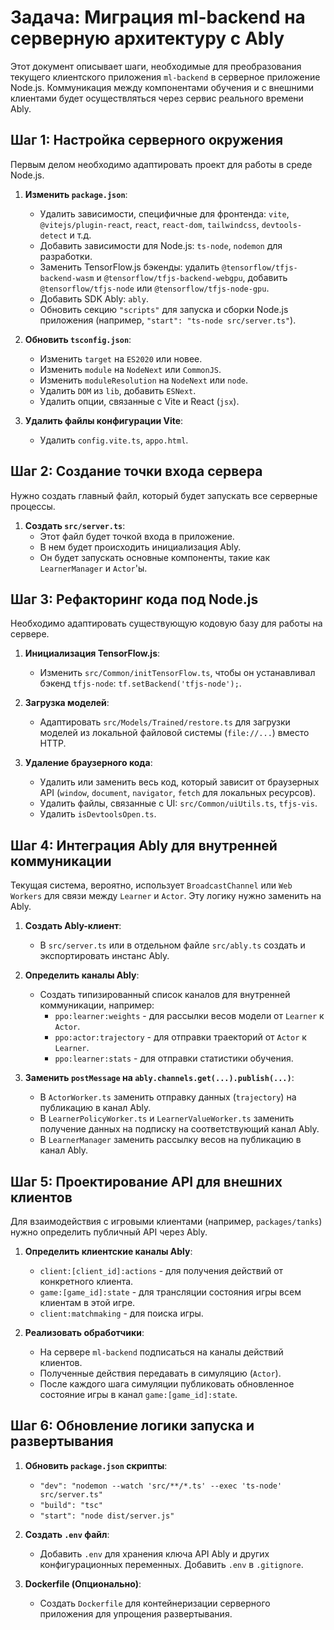 # Задача: Миграция ml-backend на серверную архитектуру с Ably

Этот документ описывает шаги, необходимые для преобразования текущего клиентского приложения `ml-backend` в серверное приложение Node.js. Коммуникация между компонентами обучения и с внешними клиентами будет осуществляться через сервис реального времени Ably.

## Шаг 1: Настройка серверного окружения

Первым делом необходимо адаптировать проект для работы в среде Node.js.

1.  **Изменить `package.json`**:
    *   Удалить зависимости, специфичные для фронтенда: `vite`, `@vitejs/plugin-react`, `react`, `react-dom`, `tailwindcss`, `devtools-detect` и т.д.
    *   Добавить зависимости для Node.js: `ts-node`, `nodemon` для разработки.
    *   Заменить TensorFlow.js бэкенды: удалить `@tensorflow/tfjs-backend-wasm` и `@tensorflow/tfjs-backend-webgpu`, добавить `@tensorflow/tfjs-node` или `@tensorflow/tfjs-node-gpu`.
    *   Добавить SDK Ably: `ably`.
    *   Обновить секцию `"scripts"` для запуска и сборки Node.js приложения (например, ` "start": "ts-node src/server.ts" `).

2.  **Обновить `tsconfig.json`**:
    *   Изменить `target` на `ES2020` или новее.
    *   Изменить `module` на `NodeNext` или `CommonJS`.
    *   Изменить `moduleResolution` на `NodeNext` или `node`.
    *   Удалить `DOM` из `lib`, добавить `ESNext`.
    *   Удалить опции, связанные с Vite и React (`jsx`).

3.  **Удалить файлы конфигурации Vite**:
    *   Удалить `config.vite.ts`, `appo.html`.

## Шаг 2: Создание точки входа сервера

Нужно создать главный файл, который будет запускать все серверные процессы.

1.  **Создать `src/server.ts`**:
    *   Этот файл будет точкой входа в приложение.
    *   В нем будет происходить инициализация Ably.
    *   Он будет запускать основные компоненты, такие как `LearnerManager` и `Actor`'ы.

## Шаг 3: Рефакторинг кода под Node.js

Необходимо адаптировать существующую кодовую базу для работы на сервере.

1.  **Инициализация TensorFlow.js**:
    *   Изменить `src/Common/initTensorFlow.ts`, чтобы он устанавливал бэкенд `tfjs-node`: `tf.setBackend('tfjs-node');`.

2.  **Загрузка моделей**:
    *   Адаптировать `src/Models/Trained/restore.ts` для загрузки моделей из локальной файловой системы (`file://...`) вместо HTTP.

3.  **Удаление браузерного кода**:
    *   Удалить или заменить весь код, который зависит от браузерных API (`window`, `document`, `navigator`, `fetch` для локальных ресурсов).
    *   Удалить файлы, связанные с UI: `src/Common/uiUtils.ts`, `tfjs-vis`.
    *   Удалить `isDevtoolsOpen.ts`.

## Шаг 4: Интеграция Ably для внутренней коммуникации

Текущая система, вероятно, использует `BroadcastChannel` или `Web Workers` для связи между `Learner` и `Actor`. Эту логику нужно заменить на Ably.

1.  **Создать Ably-клиент**:
    *   В `src/server.ts` или в отдельном файле `src/ably.ts` создать и экспортировать инстанс Ably.

2.  **Определить каналы Ably**:
    *   Создать типизированный список каналов для внутренней коммуникации, например:
        *   `ppo:learner:weights` - для рассылки весов модели от `Learner` к `Actor`.
        *   `ppo:actor:trajectory` - для отправки траекторий от `Actor` к `Learner`.
        *   `ppo:learner:stats` - для отправки статистики обучения.

3.  **Заменить `postMessage` на `ably.channels.get(...).publish(...)`**:
    *   В `ActorWorker.ts` заменить отправку данных (`trajectory`) на публикацию в канал Ably.
    *   В `LearnerPolicyWorker.ts` и `LearnerValueWorker.ts` заменить получение данных на подписку на соответствующий канал Ably.
    *   В `LearnerManager` заменить рассылку весов на публикацию в канал Ably.

## Шаг 5: Проектирование API для внешних клиентов

Для взаимодействия с игровыми клиентами (например, `packages/tanks`) нужно определить публичный API через Ably.

1.  **Определить клиентские каналы Ably**:
    *   `client:[client_id]:actions` - для получения действий от конкретного клиента.
    *   `game:[game_id]:state` - для трансляции состояния игры всем клиентам в этой игре.
    *   `client:matchmaking` - для поиска игры.

2.  **Реализовать обработчики**:
    *   На сервере `ml-backend` подписаться на каналы действий клиентов.
    *   Полученные действия передавать в симуляцию (`Actor`).
    *   После каждого шага симуляции публиковать обновленное состояние игры в канал `game:[game_id]:state`.

## Шаг 6: Обновление логики запуска и развертывания

1.  **Обновить `package.json` скрипты**:
    *   `"dev": "nodemon --watch 'src/**/*.ts' --exec 'ts-node' src/server.ts"`
    *   `"build": "tsc"`
    *   `"start": "node dist/server.js"`

2.  **Создать `.env` файл**:
    *   Добавить `.env` для хранения ключа API Ably и других конфигурационных переменных. Добавить `.env` в `.gitignore`.

3.  **Dockerfile (Опционально)**:
    *   Создать `Dockerfile` для контейнеризации серверного приложения для упрощения развертывания.
